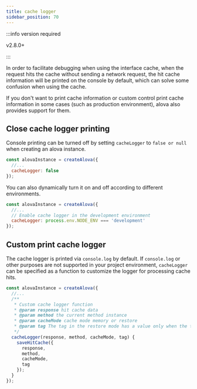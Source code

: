 ```yaml
---
title: cache logger
sidebar_position: 70
---
```


:::info version required

v2.8.0+

:::

In order to facilitate debugging when using the interface cache, when the request hits the cache without sending a network request, the hit cache information will be printed on the console by default, which can solve some confusion when using the cache.

If you don't want to print cache information or custom control print cache information in some cases (such as production environment), alova also provides support for them.

## Close cache logger printing

Console printing can be turned off by setting `cacheLogger` to `false or null` when creating an alova instance.

```javascript
const alovaInstance = createAlova({
  //...
  cacheLogger: false
});
```

You can also dynamically turn it on and off according to different environments.

```javascript
const alovaInstance = createAlova({
  //...
  // Enable cache logger in the development environment
  cacheLogger: process.env.NODE_ENV === 'development'
});
```

## Custom print cache logger

The cache logger is printed via `console.log` by default. If `console.log` or other purposes are not supported in your project environment, `cacheLogger` can be specified as a function to customize the logger for processing cache hits.

```javascript
const alovaInstance = createAlova({
  //...
  /**
   * Custom cache logger function
   * @param response hit cache data
   * @param method the current method instance
   * @param cacheMode cache mode memory or restore
   * @param tag The tag in the restore mode has a value only when the tag is set in the corresponding cache
   */
  cacheLogger(response, method, cacheMode, tag) {
    saveHitCache({
      response,
      method,
      cacheMode,
      tag
    });
  }
});
```
